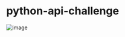 # python-api-challenge


![image](https://github.com/MahsaHesam/Open-Weather-Map-API/assets/70048005/0590781d-a1ac-474b-9488-c07bb0377766)
